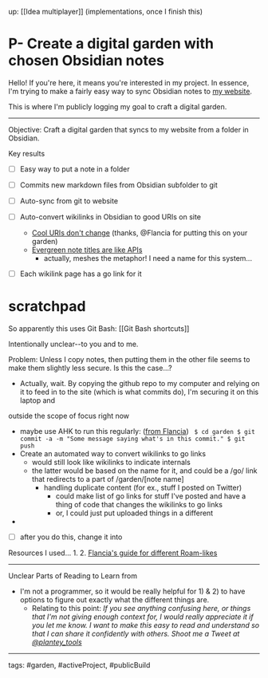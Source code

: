 up: [[Idea multiplayer]] (implementations, once I finish this)
# P- Create a digital garden with chosen Obsidian notes
Hello! If you're here, it means you're interested in my project. In essence, I'm trying to make a fairly easy way to sync Obsidian notes to [my website](ethanplante.org). 


This is where I'm publicly logging my goal to craft a digital garden.



---
Objective: Craft a digital garden that syncs to my website from a folder in Obsidian.

Key results
- [ ] Easy way to put a note in a folder
- [ ] Commits new markdown files from Obsidian subfolder to git
- [ ] Auto-sync from git to website
- [ ] Auto-convert wikilinks in Obsidian to good URIs on site
	- [Cool URIs don't change](https://www.w3.org/Provider/Style/URI) (thanks, @Flancia for putting this on your garden) 
	- [Evergreen note titles are like APIs](https://notes.andymatuschak.org/Evergreen_note_titles_are_like_APIs)
		- actually, meshes the metaphor! I need a name for this system...
- [ ] Each wikilink page has a go link for it


# scratchpad
So apparently this uses Git Bash: [[Git Bash shortcuts]]

Intentionally unclear--to you and to me.

Problem: Unless I copy notes, then putting them in the other file seems to make them slightly less secure. Is this the case...?
- Actually, wait. By copying the github repo to my computer and relying on it to feed in to the site (which is what commits do), I'm securing it on this laptop and 


outside the scope of focus right now
- maybe use AHK to run this regularly: ([from Flancia](https://flancia.org/mine/roam-likes/))
	` 
	$ cd garden
	$ git commit -a -m "Some message saying what's in this commit."
	$ git push
	`
- Create an automated way to convert wikilinks to go links
	- would still look like wikilinks to indicate internals
	- the latter would be based on the name for it, and could be a /go/ link that redirects to a part of /garden/[note name]
		- handling duplicate content (for ex., stuff I posted on Twitter)
			- could make list of go links for stuff I've posted and have a thing of code that changes the wikilinks to go links
			- or, I could just put uploaded things in a different
- 



- [ ] after you do this, change it into 

Resources I used...
1. 
2. [Flancia's guide for different Roam-likes](https://flancia.org/mine/roam-likes/)


---
Unclear Parts of Reading to Learn from
- I'm not a programmer, so it would be really helpful for 1) & 2) to have options to figure out exactly what the different things are.
	- Relating to this point: *If you see anything confusing here, or things that I'm not giving enough context for, I would really appreciate it if you let me know. I want to make this easy to read and understand so that I can share it confidently with others. Shoot me a Tweet at [@plantey_tools](https://twitter.com/plantey_tools)*



---
tags: #garden, #activeProject, #publicBuild


